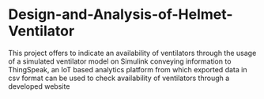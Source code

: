# Design-and-Analysis-of-Helmet-Ventilator
This project offers to indicate an availability of ventilators  through the usage of a simulated ventilator model on Simulink conveying information  to ThingSpeak, an IoT based analytics platform from which exported data in csv format  can be used to check availability of ventilators through a developed website
